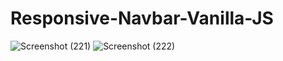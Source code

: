 # Responsive-Navbar-Vanilla-JS
![Screenshot (221)](https://user-images.githubusercontent.com/55215139/96739177-b763a280-13e9-11eb-83f1-d0f675a105da.png)
![Screenshot (222)](https://user-images.githubusercontent.com/55215139/96739183-b7fc3900-13e9-11eb-983b-241fbd921e79.png)
